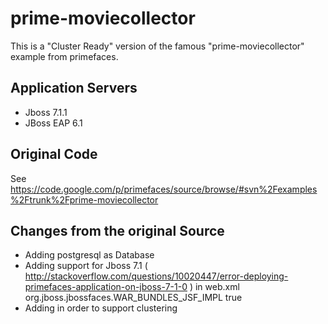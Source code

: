 prime-moviecollector
====================

This is a "Cluster Ready" version of the famous "prime-moviecollector" example from primefaces.

Application Servers
------------ 
* Jboss 7.1.1
* JBoss EAP 6.1 

Original Code
------------
See https://code.google.com/p/primefaces/source/browse/#svn%2Fexamples%2Ftrunk%2Fprime-moviecollector 

Changes from the original Source 
------------
* Adding postgresql as Database
* Adding support for Jboss 7.1 ( http://stackoverflow.com/questions/10020447/error-deploying-primefaces-application-on-jboss-7-1-0 ) in web.xml
		<context-param>
			    <param-name>org.jboss.jbossfaces.WAR_BUNDLES_JSF_IMPL</param-name>
			    <param-value>true</param-value>
		</context-param> 
* Adding  <distributable/> in order to support clustering
 
